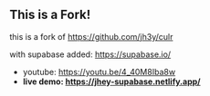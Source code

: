 ## This is a Fork!

this is a fork of https://github.com/jh3y/culr

with supabase added: https://supabase.io/

- youtube: https://youtu.be/4_40M8Iba8w
- **live demo: https://jhey-supabase.netlify.app/**
